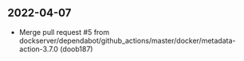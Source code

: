 
## 2022-04-07
 * Merge pull request #5 from dockserver/dependabot/github_actions/master/docker/metadata-action-3.7.0 (doob187)
